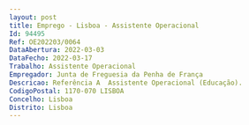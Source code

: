 ```yaml
--- 
layout: post
title: Emprego - Lisboa - Assistente Operacional
Id: 94495
Ref: OE202203/0064
DataAbertura: 2022-03-03
DataFecho: 2022-03-17
Trabalho: Assistente Operacional
Empregador: Junta de Freguesia da Penha de França
Descricao: Referência A  Assistente Operacional (Educação).
CodigoPostal: 1170-070 LISBOA
Concelho: Lisboa
Distrito: Lisboa
--- 
```

